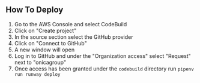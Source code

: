 ## How To Deploy
1. Go to the AWS Console and select CodeBuild
2. Click on "Create project"
3. In the source section select the GitHub provider
4. Click on "Connect to GitHub"
5. A new window will open
6. Log in to GitHub and under the "Organization access" select "Request" next to "onicagroup"
7. Once access has been granted under the `codebuild` directory run `pipenv run runway deploy`
